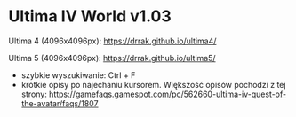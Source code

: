 # Ultima IV World v1.03
Ultima 4 (4096x4096px): https://drrak.github.io/ultima4/

Ultima 5 (4096x4096px): https://drrak.github.io/ultima5/
 - szybkie wyszukiwanie: Ctrl + F
 - krótkie opisy po najechaniu kursorem. Większość opisów pochodzi z tej strony: https://gamefaqs.gamespot.com/pc/562660-ultima-iv-quest-of-the-avatar/faqs/1807
